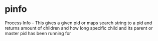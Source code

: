 pinfo
=====

Process Info - This gives a given pid or maps search string to a pid and returns amount of children and how long specific child and its parent or master pid has been running for 
